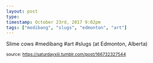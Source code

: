 ```yaml
---
layout: post
type: 
timestamp: October 23rd, 2017 9:02pm
tags: ["medibang", "slugs", "edmonton", "art"]
---
```

<a href="https://www.instagram.com/p/BanW2-1HFBN/ "></a>

Slime cows #medibang #art #slugs (at Edmonton, Alberta)
 
  
<small>source: https://saturdayxiii.tumblr.com/post/166732327544</small>